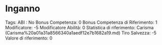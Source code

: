 # Inganno

Tags: ABI
: No
Bonus Competenza: 0
Bonus Competenza di Riferimento: 1
Modificatore: -5
Modificatore  Abilità: 0
Statistica di riferimento: Carisma (Carisma%20a01a31a8566340a1aedf12e7b1682a19.md)
Tiro Salvezza: -5
Valore di riferimento: 0